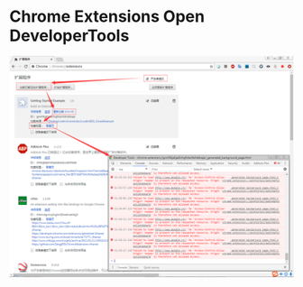 # Chrome Extensions Open DeveloperTools

![./img/Chrome_Extensions_Open_DeveloperTools.png](./img/Chrome_Extensions_Open_DeveloperTools.png)
